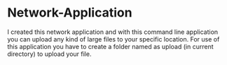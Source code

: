 # Network-Application
I created this network application and with this command line application you can upload any kind of large files to your specific location.
For use of this application you have to create a folder named as upload (in current directory) to upload your file.
